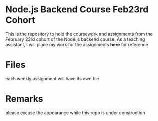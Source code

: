 ﻿# Node.js Backend Course Feb23rd Cohort

This is the repository to hold the coursework and assignments from the February 23rd cohort of the Node.js backend course. As a teaching assistant, I will place my work for the assignments **here** for reference


# Files

each weekly assignment will have its own file 

# Remarks
please excuse the appearance while this repo is under construction 

